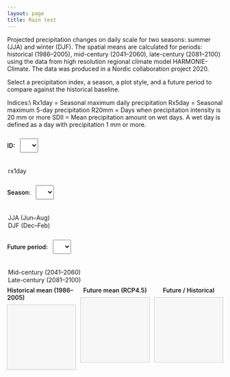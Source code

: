 ```yaml
---
layout: page
title: Rain test
---
```


Projected precipitation changes on daily scale for two seasons: summer (JJA) and winter (DJF).
The spatial means are calculated for periods: historical (1986–2005), mid-century (2041–2060), late-century (2081–2100)
using the data from high resolution regional climate model HARMONIE-Climate. The data was produced in a Nordic collaboration project 2020.

Select a precipitation index, a season, a plot style, and a future period to compare against the historical baseline.

Indices:\\
Rx1day = Seasonal maximum daily precipitation
Rx5day = Seasonal maximum 5-day precipitation
R20mm = Days when precipitation intensity is 20 mm or more
SDII = Mean precipitation amount on wet days. A wet day is defined as a day with precipitation 1 mm or more.

<label for="idDropdown">ID:</label>
<select id="idDropdown">
  <option value="rx1day" selected>rx1day</option>
  <!-- Add more IDs if you generate them, e.g. prcptot, r10mm, etc. -->
</select>

<label for="seasonDropdown">Season:</label>
<select id="seasonDropdown">
  <option value="JJA" selected>JJA (Jun–Aug)</option>
  <option value="DJF">DJF (Dec–Feb)</option>
</select>

<label for="periodDropdown">Future period:</label>
<select id="periodDropdown">
  <option value="midcentury" selected>Mid-century (2041–2060)</option>
  <option value="latecentury">Late-century (2081–2100)</option>
</select>

<div class="plots-row">
  <div class="plot-col">
    <div class="plot-title">Historical mean (1986–2005)</div>
    <iframe id="plot-hist" src="" loading="lazy" scrolling="no"></iframe>
  </div>
  <div class="plot-col">
    <div class="plot-title">Future mean (RCP4.5)</div>
    <iframe id="plot-future" src="" loading="lazy" scrolling="no"></iframe>
  </div>
  <div class="plot-col">
    <div class="plot-title">Future / Historical</div>
    <iframe id="plot-diff" src="" loading="lazy" scrolling="no"></iframe>
  </div>
</div>

<style>
label { margin-right: 8px; font-weight: 600; }
select { margin: 10px 16px 20px 0; padding: 6px 10px; font-size: 16px; }

.plots-row {
  display: grid;
  grid-template-columns: repeat(3, 1fr);
  gap: 12px;
  align-items: start;
}
.plot-col { display: flex; flex-direction: column; align-items: center; }
.plot-title { font-weight: 600; margin: 6px 0 8px; }

iframe {
  width: 100%;
  border: 1px solid #ccc;
  background: #f7f7f7;
}

@media (max-width: 900px) {
  .plots-row { grid-template-columns: 1fr; }
  iframe { height: 520px; }
}
</style>

<script>
const idDropdown     = document.getElementById('idDropdown');
const seasonDropdown = document.getElementById('seasonDropdown');
const periodDropdown = document.getElementById('periodDropdown');

const histFrame   = document.getElementById('plot-hist');
const futureFrame = document.getElementById('plot-future');
const diffFrame   = document.getElementById('plot-diff');

const PATH_PREFIX = 'PLOTs_HCLIM/';

function buildFilenames(id, season, period) {
  const periodShort = (period === 'midcentury') ? 'mid' : 'late';
  const base = `PLOT_${id}_${season}`;
  return {
    hist: `${base}_hist.html`,
    fut:  `${base}_${periodShort}.html`,
    diff: `${base}_ratio_${periodShort}.html`,
  };
}

function updatePlots() {
  const id     = idDropdown.value;
  const season = seasonDropdown.value;
  const period = periodDropdown.value;

  const { hist, fut, diff } = buildFilenames(id, season, period);
  histFrame.src   = PATH_PREFIX + hist;
  futureFrame.src = PATH_PREFIX + fut;
  diffFrame.src   = PATH_PREFIX + diff;
}

/* -------- Auto-resize + make inner content responsive -------- */
function attachAutosize(iframe) {
  const resize = () => {
    try {
      const doc = iframe.contentDocument || iframe.contentWindow.document;
      if (!doc) return;

      // Hide internal scrollbars & margins inside the iframe document
      doc.documentElement.style.overflow = 'hidden';
      doc.body.style.overflow = 'hidden';
      doc.body.style.margin = '0';

      // Make common plot elements responsive
      doc.querySelectorAll('img, svg, canvas').forEach(el => {
        el.style.maxWidth = '100%';
        el.style.height = 'auto';
      });

      // Compute height
      const h = Math.max(
        doc.body.scrollHeight,
        doc.documentElement.scrollHeight
      );
      iframe.style.height = h + 'px';
    } catch (e) {
      // Cross-origin would land here; shouldn’t happen if same site
      console.warn('Autosize failed:', e);
    }
  };

  // Resize on load and again after images render
  iframe.addEventListener('load', () => {
    resize();
    setTimeout(resize, 50);
    setTimeout(resize, 300);
    setTimeout(resize, 1000);
  });

  // Also adjust if the outer window resizes
  window.addEventListener('resize', resize);
}

[histFrame, futureFrame, diffFrame].forEach(attachAutosize);

/* Re-load plots when user changes selections */
[idDropdown, seasonDropdown, periodDropdown].forEach(el =>
  el.addEventListener('change', updatePlots)
);

/* Initial load */
updatePlots();
</script>


